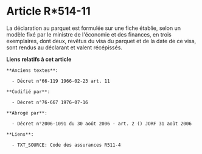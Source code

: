 # Article R*514-11

La déclaration au parquet est formulée sur une fiche établie, selon un modèle fixé par le ministre de l'économie et des
finances, en trois exemplaires, dont deux, revêtus du visa du parquet et de la date de ce visa, sont rendus au déclarant et
valent récépissés.

**Liens relatifs à cet article**

	**Anciens textes**:

	  - Décret n°66-119 1966-02-23 art. 11

	**Codifié par**:

	  - Décret n°76-667 1976-07-16

	**Abrogé par**:

	  - Décret n°2006-1091 du 30 août 2006 - art. 2 () JORF 31 août 2006

	**Liens**:

	  - TXT_SOURCE: Code des assurances R511-4
